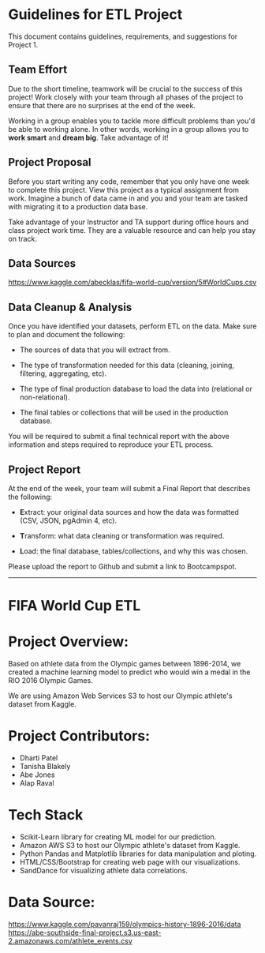 # Guidelines for ETL Project

This document contains guidelines, requirements, and suggestions for Project 1.

## Team Effort

Due to the short timeline, teamwork will be crucial to the success of this project! Work closely with your team through all phases of the project to ensure that there are no surprises at the end of the week.

Working in a group enables you to tackle more difficult problems than you'd be able to working alone. In other words, working in a group allows you to **work smart** and **dream big**. Take advantage of it!

## Project Proposal

Before you start writing any code, remember that you only have one week to complete this project. View this project as a typical assignment from work. Imagine a bunch of data came in and you and your team are tasked with migrating it to a production data base.

Take advantage of your Instructor and TA support during office hours and class project work time. They are a valuable resource and can help you stay on track.

## Data Sources

https://www.kaggle.com/abecklas/fifa-world-cup/version/5#WorldCups.csv

## Data Cleanup & Analysis

Once you have identified your datasets, perform ETL on the data. Make sure to plan and document the following:

* The sources of data that you will extract from.

* The type of transformation needed for this data (cleaning, joining, filtering, aggregating, etc).

* The type of final production database to load the data into (relational or non-relational).

* The final tables or collections that will be used in the production database.

You will be required to submit a final technical report with the above information and steps required to reproduce your ETL process.

## Project Report

At the end of the week, your team will submit a Final Report that describes the following:

* **E**xtract: your original data sources and how the data was formatted (CSV, JSON, pgAdmin 4, etc).

* **T**ransform: what data cleaning or transformation was required.

* **L**oad: the final database, tables/collections, and why this was chosen.

Please upload the report to Github and submit a link to Bootcampspot.

- - -

# FIFA World Cup ETL

# Project Overview:
Based on athlete data from the Olympic games between 1896-2014, we created a  machine learning model to predict who would win a medal in the RIO 2016 Olympic Games. 

We are using Amazon Web Services S3 to host our Olympic athlete's dataset from Kaggle.


# Project Contributors:

* Dharti Patel
* Tanisha Blakely
* Abe Jones
* Alap Raval

# Tech Stack
* Scikit-Learn library for creating ML model for our prediction.
* Amazon AWS S3 to host our Olympic athlete's dataset from Kaggle.
* Python Pandas and Matplotlib libraries for data manipulation and ploting.
* HTML/CSS/Bootstrap for creating web page with our visualizations.
* SandDance for visualizing athlete data correlations.


# Data Source:
https://www.kaggle.com/pavanraj159/olympics-history-1896-2016/data
https://abe-southside-final-project.s3.us-east-2.amazonaws.com/athlete_events.csv